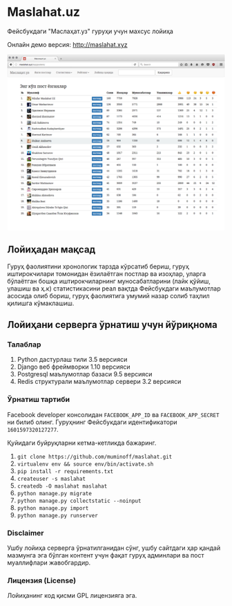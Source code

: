 # Maslahat.uz
Фейсбукдаги "Маслаҳат.уз" гуруҳи учун махсус лойиҳа

Онлайн демо версия: http://maslahat.xyz

![alt text](./screenshot.png "Screenshot")


## Лойиҳадан мақсад
Гуруҳ фаолиятини хронологик тарзда кўрсатиб бериш, гуруҳ иштирокчилари томонидан ёзилаётган постлар ва изоҳлар, уларга бўлаётган бошқа иштирокчиларнинг муносабатларини (лайк қўйиш, улашиш ва ҳ.к) статистикасини реал вақтда Фейсбукдаги маълумотлар асосида олиб бориш, гуруҳ фаолиятига умумий назар солиб таҳлил қилишга кўмаклашиш.

## Лойиҳани серверга ўрнатиш учун йўриқнома
### Талаблар

  1. Python дастурлаш тили 3.5 версияси
  2. Django веб фреймворки 1.10 версияси
  3. Postgresql маълумотлар базаси 9.5 версияси
  4. Redis структурали маълумотлар сервери 3.2 версияси

### Ўрнатиш тартиби

Facebook developer консолидан `FACEBOOK_APP_ID` ва `FACEBOOK_APP_SECRET` ни
билиб олинг. Гуруҳнинг Фейсбукдаги идентификатори `1601597320127277`.

Қуйидаги буйруқларни кетма-кетликда бажаринг.

  1. `git clone https://github.com/muminoff/maslahat.git`
  2. `virtualenv env && source env/bin/activate.sh`
  3. `pip install -r requirements.txt`
  4. `createuser -s maslahat`
  5. `createdb -O maslahat maslahat`
  6. `python manage.py migrate`
  7. `python manage.py collectstatic --noinput`
  8. `python manage.py import`
  9. `python manage.py runserver`


### Disclaimer
Ушбу лойиҳа серверга ўрнатилганидан сўнг, ушбу сайтдаги ҳар қандай мазмунга эга
бўлган контент учун фақат гуруҳ админлари ва пост муаллифлари жавобгардир.

### Лицензия (License)
Лойиҳанинг код қисми GPL лицензияга эга.

